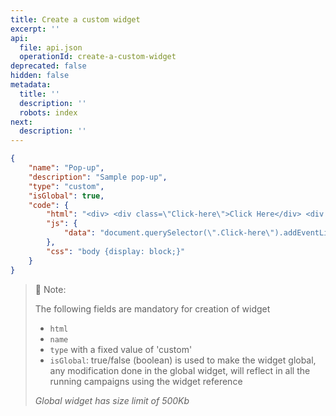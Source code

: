 ```yaml
---
title: Create a custom widget
excerpt: ''
api:
  file: api.json
  operationId: create-a-custom-widget
deprecated: false
hidden: false
metadata:
  title: ''
  description: ''
  robots: index
next:
  description: ''
---
```

```json
{
    "name": "Pop-up",
    "description": "Sample pop-up",
    "type": "custom",
    "isGlobal": true,
    "code": {
        "html": "<div> <div class=\"Click-here\">Click Here</div> <div class=\"custom-model-main\"> <div class=\"custom-model-inner\"> <div class=\"close-btn\">×</div> <div class=\"custom-model-wrap\"> <div class=\"pop-up-content-wrap\"> Content Here </div> </div> </div> <div class=\"bg-overlay\"></div> </div> </div>",
        "js": {
            "data": "document.querySelector(\".Click-here\").addEventListener('click', function () { document.querySelector(\".custom-model-main\").classList.add('model-open'); });  document.querySelector(\".close-btn, .bg-overlay\").addEventListener('click',function () { document.querySelector(\".custom-model-main\").classList.remove('model-open'); }); "
        },
        "css": "body {display: block;}"
    }
}
```

> 📘 Note:
>
> The following fields are mandatory for creation of widget
>
> * `html`
> * `name`
> * `type` with a fixed value of 'custom'
> * `isGlobal`: true/false (boolean) is used to make the widget global, any modification done in the global widget, will reflect in all the running campaigns using the widget reference
>
> *Global widget has size limit of 500Kb*
